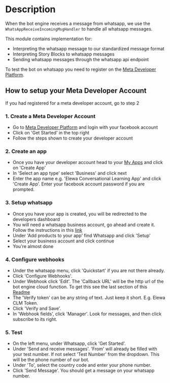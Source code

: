 # Description

When the bot engine receives a message from whatsapp, we use the `WhatsAppReceiveIncomingMsgHandler` to handle all whatsapp messages.

This module contains implementation for:
  - Interpreting the whatsapp message to our standardized message format
  - Interpreting Story Blocks to whatsapp messages
  - Sending whatsapp messages through the whatsapp api endpoint

To test the bot on whatsapp you need to register on the [Meta Developer Platform](https://developers.facebook.com).

## How to setup your Meta Developer Account

If you had registered for a meta developer account, go to step 2
### 1. Create a Meta Developer Account
- Go to [Meta Developer Platform](https://developers.facebook.com) and login with your facebook account
- Click on 'Get Started' in the top right
- Follow the steps shown to create your developer account

### 2. Create an app
- Once you have your developer account head to your [My Apps](https://developers.facebook.com/apps) and click on 'Create App'
- In 'Select an app type' select 'Business' and click next
- Enter the app name e.g. 'Elewa Conversational Learning App' and click 'Create App'. Enter your facebook account password if you are prompted.

### 3. Setup whatsapp
- Once you have your app is created, you will be redirected to the developers dashboard
- You will need a whatsapp business account, go ahead and create it. Follow the instructions in this [link](https://web.facebook.com/business/help/2087193751603668?id=2129163877102343&_rdc=1&_rdr)
- Under 'Add products to your app' find Whatsapp and click 'Setup'
- Select your business account and click continue
- You're almost done

### 4. Configure webhooks
- Under the whatsapp menu, click 'Quickstart' if you are not there already.
- Click 'Configure Webhooks'.
- Under Webhook click 'Edit'. The 'Callback URL' will be the http url of the bot engine cloud function. To get this see the last section of this [Readme](https://github.com/italanta/elewa/blob/main/libs/functions/bot-engine/README.md)
- The 'Verify token' can be any string of text. Just keep it short. E.g. Elewa CLM Token.
- Click 'Verify and Save'.
- In 'Webhook fields', click 'Manager'. Look for messages, and then click subscribe to its right.

### 5. Test
- On the left menu, under Whatsapp, click 'Get Started'.
- Under 'Send and receive messages'. 'From' will already be filled with your test number. If not select 'Test Number' from the dropdown.
This will be the phone number of our bot.
- Under 'To', select the country code and enter your phone number.
- Click 'Send Message'. You should get a message on your whatsapp number.